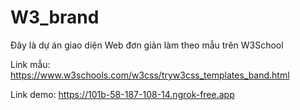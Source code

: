 # W3_brand
Đây là dự án giao diện Web đơn giản làm theo mẫu trên W3School

Link mẫu:
https://www.w3schools.com/w3css/tryw3css_templates_band.html

Link demo:
https://101b-58-187-108-14.ngrok-free.app
